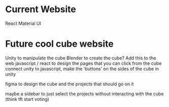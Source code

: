 # Current Website #
React 
Material UI



# Future cool cube website #

Unity to manipulate the cube
Blender to create the cube?
Add this to the web
javascript / react to design the pages that you can click from the cube
connect unity to javascript, make the 'buttons' on the sides of the cube in unity

figma to design the cube and the projects that should go on it

maybe a sidebar to just select the projects without interacting with the cube (think tft start voting)